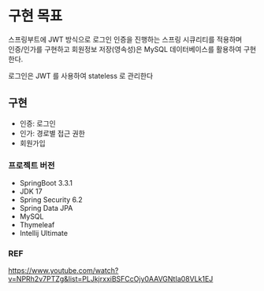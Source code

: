 # 구현 목표
스프링부트에 JWT 방식으로 로그인 인증을 진행하는 스프링 시큐리티를 적용하며<br>
인증/인가를 구현하고 회원정보 저장(영속성)은 MySQL 데이터베이스를 활용하여 구현한다.<br>

로그인은 JWT 를 사용하여 stateless 로 관리한다 <br>

## 구현
- 인증: 로그인
- 인가: 경로별 접근 권한
- 회원가입

### 프로젝트 버전
- SpringBoot 3.3.1
- JDK 17
- Spring Security 6.2
- Spring Data JPA
- MySQL
- Thymeleaf
- Intellij Ultimate

### REF
https://www.youtube.com/watch?v=NPRh2v7PTZg&list=PLJkjrxxiBSFCcOjy0AAVGNtIa08VLk1EJ